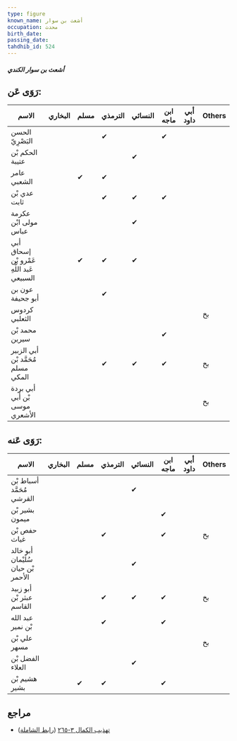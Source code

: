 ```yaml
---
type: figure
known_name: أشعث بن سوار
occupation: محدث
birth_date:
passing_date:
tahdhib_id: 524
---
```

##### أشعث بن سوار الكندي

## رَوَى عَن:
| الاسم                                     | البخاري | مسلم | الترمذي | النسائي | ابن ماجه | أبي داود | Others |
| ----------------------------------------- | ------- | ---- | ------- | ------- | -------- | -------- | ------ |
| الحسن البَصْرِيّ                          |         |      | ✔       |         | ✔        |          |        |
| الحكم بْن عتيبة                           |         |      |         | ✔       |          |          |        |
| عامر الشعبي                               |         | ✔    | ✔       |         |          |          |        |
| عدي بْن ثابت                              |         |      | ✔       | ✔       | ✔        |          |        |
| عكرمة مولى ابْن عباس                      |         |      |         | ✔       |          |          |        |
| أبي إسحاق عَمْرو بْن عَبد اللَّهِ السبيعي |         | ✔    | ✔       | ✔       |          |          |        |
| عون بن أبو جحيفة                          |         |      | ✔       |         |          |          |        |
| كردوس الثعلبي                             |         |      |         |         |          |          | بخ     |
| محمد بْن سيرين                            |         |      |         |         | ✔        |          |        |
| أبي الزبير مُحَمَّد بْن مسلم المكي        |         |      | ✔       | ✔       | ✔        |          | بخ     |
| أبي بردة بْن أَبي موسى الأشعري            |         |      |         |         |          |          | بخ     |
## رَوَى عَنه:
| الاسم                              | البخاري | مسلم | الترمذي | النسائي | ابن ماجه | أبي داود | Others |
| ---------------------------------- | ------- | ---- | ------- | ------- | -------- | -------- | ------ |
| أسباط بْن مُحَمَّد القرشي          |         |      |         | ✔       |          |          |        |
| بشير بْن ميمون                     |         |      |         |         | ✔        |          |        |
| حفص بْن غياث                       |         |      | ✔       |         | ✔        |          | بخ     |
| أبو خالد سُلَيْمان بْن حيان الأحمر |         |      |         | ✔       |          |          |        |
| أبو زبيد عبثر بْن القاسم           |         |      | ✔       | ✔       | ✔        |          | بخ     |
| عبد الله بْن نمير                  |         |      | ✔       |         | ✔        |          |        |
| علي بْن مسهر                       |         |      |         |         |          |          | بخ     |
| الفضل بْن العلاء                   |         |      |         | ✔       |          |          |        |
| هشيم بْن بشير                      |         | ✔    | ✔       |         | ✔        |          |        |
## مراجع
- [تهذيب الكمال ٣-٢٦٥](obsidian://open?vault=Tahdhib-al-Kamal&file=Figures/٥٢٤-أشعث%20بن%20سوار%20الكندي) ([رابط الشاملة](https://shamela.ws/book/3722/1279))
